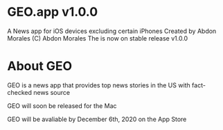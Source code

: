 # GEO.app v1.0.0
A News app for iOS devices excluding certain iPhones
Created by Abdon Morales
(C) Abdon Morales
The is now on stable release v1.0.0
# About GEO
GEO is a news app that provides top news stories in the US with fact-checked news source

GEO will soon be released for the Mac

GEO will be avaliable by December 6th, 2020 on the App Store
